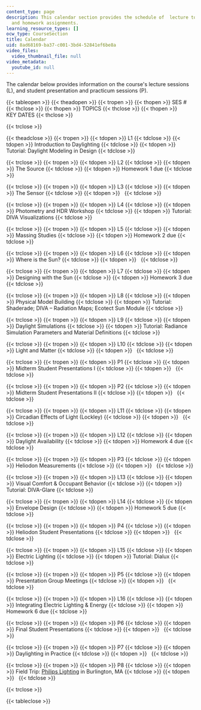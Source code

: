 ```yaml
---
content_type: page
description: This calendar section provides the schedule of  lecture topics, tutorials,
  and homework assignments.
learning_resource_types: []
ocw_type: CourseSection
title: Calendar
uid: 8ad68169-ba37-c001-3bd4-52841ef6be8a
video_files:
  video_thumbnail_file: null
video_metadata:
  youtube_id: null
---
```


The calendar below provides information on the course's lecture sessions (L), and student presentation and practicum sessions (P).

{{< tableopen >}}
{{< theadopen >}}
{{< tropen >}}
{{< thopen >}}
SES #
{{< thclose >}}
{{< thopen >}}
TOPICS
{{< thclose >}}
{{< thopen >}}
KEY DATES
{{< thclose >}}

{{< trclose >}}

{{< theadclose >}}
{{< tropen >}}
{{< tdopen >}}
L1
{{< tdclose >}}
{{< tdopen >}}
Introduction to Daylighting
{{< tdclose >}}
{{< tdopen >}}
Tutorial: Daylight Modeling in Design
{{< tdclose >}}

{{< trclose >}}
{{< tropen >}}
{{< tdopen >}}
L2
{{< tdclose >}}
{{< tdopen >}}
The Source
{{< tdclose >}}
{{< tdopen >}}
Homework 1 due
{{< tdclose >}}

{{< trclose >}}
{{< tropen >}}
{{< tdopen >}}
L3
{{< tdclose >}}
{{< tdopen >}}
The Sensor
{{< tdclose >}}
{{< tdopen >}}
 
{{< tdclose >}}

{{< trclose >}}
{{< tropen >}}
{{< tdopen >}}
L4
{{< tdclose >}}
{{< tdopen >}}
Photometry and HDR Workshop
{{< tdclose >}}
{{< tdopen >}}
Tutorial: DIVA Visualizations
{{< tdclose >}}

{{< trclose >}}
{{< tropen >}}
{{< tdopen >}}
L5
{{< tdclose >}}
{{< tdopen >}}
Massing Studies
{{< tdclose >}}
{{< tdopen >}}
Homework 2 due
{{< tdclose >}}

{{< trclose >}}
{{< tropen >}}
{{< tdopen >}}
L6
{{< tdclose >}}
{{< tdopen >}}
Where is the Sun?
{{< tdclose >}}
{{< tdopen >}}
 
{{< tdclose >}}

{{< trclose >}}
{{< tropen >}}
{{< tdopen >}}
L7
{{< tdclose >}}
{{< tdopen >}}
Designing with the Sun
{{< tdclose >}}
{{< tdopen >}}
Homework 3 due
{{< tdclose >}}

{{< trclose >}}
{{< tropen >}}
{{< tdopen >}}
L8
{{< tdclose >}}
{{< tdopen >}}
Physical Model Building
{{< tdclose >}}
{{< tdopen >}}
Tutorial: Shaderade; DIVA – Radiation Maps; Ecotect Sun Module
{{< tdclose >}}

{{< trclose >}}
{{< tropen >}}
{{< tdopen >}}
L9
{{< tdclose >}}
{{< tdopen >}}
Daylight Simulations
{{< tdclose >}}
{{< tdopen >}}
Tutorial: Radiance Simulation Parameters and Material Definitions
{{< tdclose >}}

{{< trclose >}}
{{< tropen >}}
{{< tdopen >}}
L10
{{< tdclose >}}
{{< tdopen >}}
Light and Matter
{{< tdclose >}}
{{< tdopen >}}
 
{{< tdclose >}}

{{< trclose >}}
{{< tropen >}}
{{< tdopen >}}
P1
{{< tdclose >}}
{{< tdopen >}}
Midterm Student Presentations I
{{< tdclose >}}
{{< tdopen >}}
 
{{< tdclose >}}

{{< trclose >}}
{{< tropen >}}
{{< tdopen >}}
P2
{{< tdclose >}}
{{< tdopen >}}
Midterm Student Presentations II
{{< tdclose >}}
{{< tdopen >}}
 
{{< tdclose >}}

{{< trclose >}}
{{< tropen >}}
{{< tdopen >}}
L11
{{< tdclose >}}
{{< tdopen >}}
Circadian Effects of Light (Lockley)
{{< tdclose >}}
{{< tdopen >}}
 
{{< tdclose >}}

{{< trclose >}}
{{< tropen >}}
{{< tdopen >}}
L12
{{< tdclose >}}
{{< tdopen >}}
Daylight Availability
{{< tdclose >}}
{{< tdopen >}}
Homework 4 due
{{< tdclose >}}

{{< trclose >}}
{{< tropen >}}
{{< tdopen >}}
P3
{{< tdclose >}}
{{< tdopen >}}
Heliodon Measurements
{{< tdclose >}}
{{< tdopen >}}
 
{{< tdclose >}}

{{< trclose >}}
{{< tropen >}}
{{< tdopen >}}
L13
{{< tdclose >}}
{{< tdopen >}}
Visual Comfort & Occupant Behavior
{{< tdclose >}}
{{< tdopen >}}
Tutorial: DIVA-Glare
{{< tdclose >}}

{{< trclose >}}
{{< tropen >}}
{{< tdopen >}}
L14
{{< tdclose >}}
{{< tdopen >}}
Envelope Design
{{< tdclose >}}
{{< tdopen >}}
Homework 5 due
{{< tdclose >}}

{{< trclose >}}
{{< tropen >}}
{{< tdopen >}}
P4
{{< tdclose >}}
{{< tdopen >}}
Heliodon Student Presentations
{{< tdclose >}}
{{< tdopen >}}
 
{{< tdclose >}}

{{< trclose >}}
{{< tropen >}}
{{< tdopen >}}
L15
{{< tdclose >}}
{{< tdopen >}}
Electric Lighting
{{< tdclose >}}
{{< tdopen >}}
Tutorial: Dialux
{{< tdclose >}}

{{< trclose >}}
{{< tropen >}}
{{< tdopen >}}
P5
{{< tdclose >}}
{{< tdopen >}}
Presentation Group Meetings
{{< tdclose >}}
{{< tdopen >}}
 
{{< tdclose >}}

{{< trclose >}}
{{< tropen >}}
{{< tdopen >}}
L16
{{< tdclose >}}
{{< tdopen >}}
Integrating Electric Lighting & Energy
{{< tdclose >}}
{{< tdopen >}}
Homework 6 due
{{< tdclose >}}

{{< trclose >}}
{{< tropen >}}
{{< tdopen >}}
P6
{{< tdclose >}}
{{< tdopen >}}
Final Student Presentations
{{< tdclose >}}
{{< tdopen >}}
 
{{< tdclose >}}

{{< trclose >}}
{{< tropen >}}
{{< tdopen >}}
P7
{{< tdclose >}}
{{< tdopen >}}
Daylighting in Practice
{{< tdclose >}}
{{< tdopen >}}
 
{{< tdclose >}}

{{< trclose >}}
{{< tropen >}}
{{< tdopen >}}
P8
{{< tdclose >}}
{{< tdopen >}}
Field Trip: [Philips Lighting](http://www.usa.lighting.philips.com/) in Burlington, MA
{{< tdclose >}}
{{< tdopen >}}
 
{{< tdclose >}}

{{< trclose >}}

{{< tableclose >}}